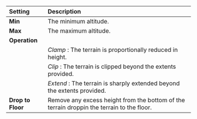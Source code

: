| Setting           | Description                                                             |
| :---------------- | :---------------------------------------------------------------------- |
| **Min**           | The minimum altitude.                                                   |
| **Max**           | The maximum altitude.                                                   |
| **Operation**     |
|                   | *Clamp* : The terrain is proportionally reduced in height.              |
|                   | *Clip* : The terrain is clipped beyond the extents provided.            |
|                   | *Extend* : The terrain is sharply extended beyond the extents provided. |
| **Drop to Floor** | Remove any excess height from the bottom of the terrain droppin the terrain to the floor.                       |
